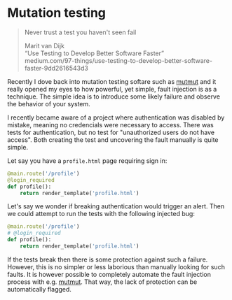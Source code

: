 # Mutation testing

> Never trust a test you haven't seen fail  
>
> Marit van Dijk  
> “Use Testing to Develop Better Software Faster”  
> medium.com/97-things/use-testing-to-develop-better-software-faster-9dd2616543d3  

Recently I dove back into mutation testing softare such as [mutmut](https://mutmut.readthedocs.io/en/latest/) and
it really opened my eyes to how powerful, yet simple, fault injection is as a technique. The
simple idea is to introduce some likely failure and observe the behavior of your system.

I recently became aware of a project where authentication was disabled by
mistake, meaning no credencials were necessary to access. There was tests for authentication,
but no test for "unauthorized users do not have access". Both creating the test and uncovering the
fault manually is quite simple.

Let say you have a `profile.html` page requiring sign in:

```python
@main.route('/profile')
@login_required
def profile():
    return render_template('profile.html')
```

Let's say we wonder if breaking authentication would trigger an alert. Then we could attempt to
run the tests with the following injected bug:

```python
@main.route('/profile')
# @login_required
def profile():
    return render_template('profile.html')
```

If the tests break then there is some protection against such a failure. However, this
is no simpler or less laborious than manually looking for such faults. It is however possible
to completely automate the fault injection process with e.g. [mutmut](https://mutmut.readthedocs.io/en/latest/).
That way, the lack of protection can be automatically flagged.
